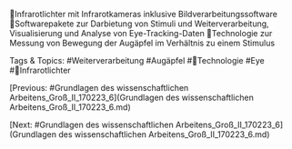 Infrarotlichter mit Infrarotkameras inklusive Bildverarbeitungssoftware
Softwarepakete zur Darbietung von Stimuli und Weiterverarbeitung, Visualisierung und 
Analyse von Eye-Tracking-Daten
Technologie zur Messung von Bewegung der Augäpfel im Verhältnis zu einem 
Stimulus

   Tags & Topics:
   #Weiterverarbeitung
   #Augäpfel
   #Technologie
   #Eye
   #Infrarotlichter

[Previous: #Grundlagen des wissenschaftlichen Arbeitens_Groß_II_170223_6](Grundlagen des wissenschaftlichen Arbeitens_Groß_II_170223_6.md)

[Next: #Grundlagen des wissenschaftlichen Arbeitens_Groß_II_170223_6](Grundlagen des wissenschaftlichen Arbeitens_Groß_II_170223_6.md)